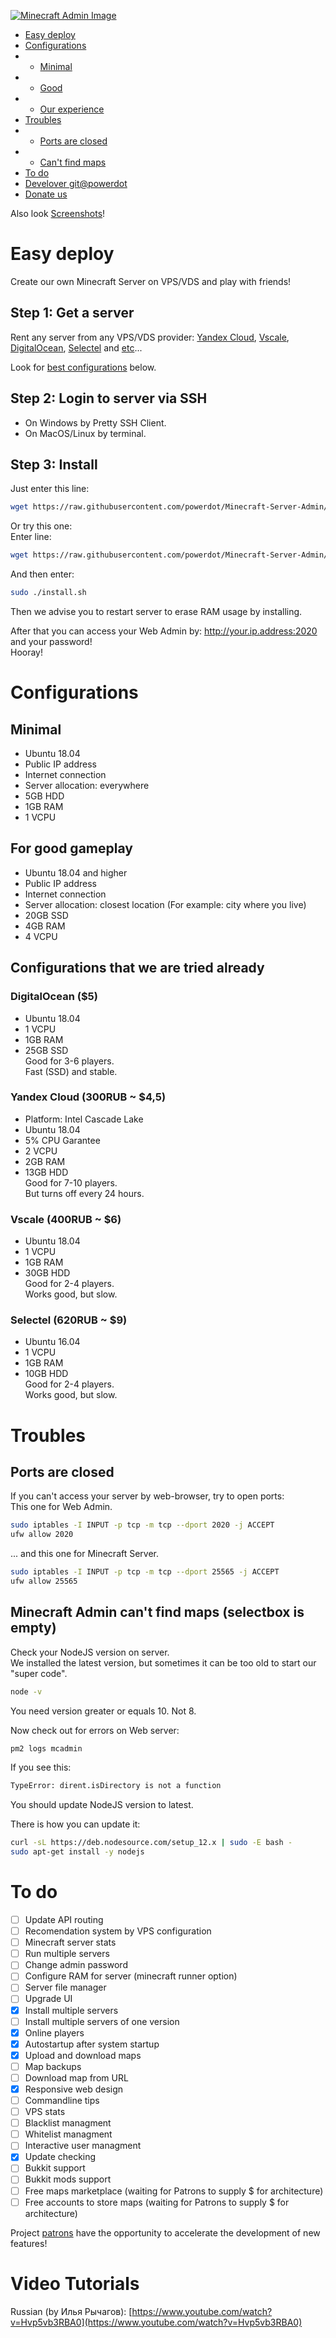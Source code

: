 [![Minecraft Admin Image](https://storage.yandexcloud.net/actid-storage/Minecraft-Server-Admin/mnjs.png?v2)](https://github.com/powerdot/Minecraft-Server-Admin)

* [Easy deploy](#easy-deploy)
* [Configurations](#configurations)
* * [Minimal](#minimal)
* * [Good](#for-good-gameplay)
* * [Our experience](#configurations-that-we-are-tried-already)
* [Troubles](#troubles)
* * [Ports are closed](#ports-are-closed)
* * [Can't find maps](#minecraft-admin-cant-find-maps-selectbox-is-empty)
* [To do](#to-do)
* [Develover git@powerdot](https://github.com/powerdot/)
* [Donate us](https://patreon.com/minecraft_admin)  

Also look [Screenshots](https://github.com/powerdot/Minecraft-Server-Admin/blob/master/SCREENSHOTS.md)!

# Easy deploy

Create our own Minecraft Server on VPS/VDS and play with friends!

## Step 1: Get a server
Rent any server from any VPS/VDS provider: [Yandex Cloud](https://cloud.yandex.ru/), [Vscale](https://vscale.io/), [DigitalOcean](https://www.digitalocean.com/), [Selectel](https://selectel.ru/) and [etc](https://www.techradar.com/news/best-vps-hosting)...

Look for [best configurations](#for-good-gameplay) below.

## Step 2: Login to server via SSH
* On Windows by Pretty SSH Client.
* On MacOS/Linux by terminal.

## Step 3: Install

Just enter this line:
```bash
wget https://raw.githubusercontent.com/powerdot/Minecraft-Server-Admin/master/install.sh && chmod +x install.sh && ./install.sh
```

Or try this one:  
Enter line:
```bash
wget https://raw.githubusercontent.com/powerdot/Minecraft-Server-Admin/master/install.sh && chmod +x install.sh
```
And then enter:
```bash
sudo ./install.sh
```

Then we advise you to restart server to erase RAM usage by installing.  

After that you can access your Web Admin by: http://your.ip.address:2020 and your password!  
Hooray!

# Configurations

## Minimal
* Ubuntu 18.04
* Public IP address
* Internet connection
* Server allocation: everywhere
* 5GB HDD
* 1GB RAM
* 1 VCPU

## For good gameplay
* Ubuntu 18.04 and higher
* Public IP address
* Internet connection
* Server allocation: closest location (For example: city where you live)
* 20GB SSD
* 4GB RAM
* 4 VCPU

## Configurations that we are tried already

### DigitalOcean ($5)
* Ubuntu 18.04
* 1 VCPU
* 1GB RAM
* 25GB SSD  
Good for 3-6 players.  
Fast (SSD) and stable.

### Yandex Cloud (300RUB ~ $4,5)
* Platform: Intel Cascade Lake
* Ubuntu 18.04
* 5% CPU Garantee
* 2 VCPU
* 2GB RAM
* 13GB HDD  
Good for 7-10 players.  
But turns off every 24 hours.

### Vscale (400RUB ~ $6)
* Ubuntu 18.04
* 1 VCPU
* 1GB RAM
* 30GB HDD  
Good for 2-4 players.  
Works good, but slow.

### Selectel (620RUB ~ $9)
* Ubuntu 16.04
* 1 VCPU
* 1GB RAM
* 10GB HDD  
Good for 2-4 players.  
Works good, but slow.

# Troubles

## Ports are closed
If you can't access your server by web-browser, try to open ports:  
This one for Web Admin.
```bash
sudo iptables -I INPUT -p tcp -m tcp --dport 2020 -j ACCEPT
ufw allow 2020
```
... and this one for Minecraft Server.
```bash
sudo iptables -I INPUT -p tcp -m tcp --dport 25565 -j ACCEPT
ufw allow 25565
```

## Minecraft Admin can't find maps (selectbox is empty)
Check your NodeJS version on server.  
We installed the latest version, but sometimes it can be too old to start our "super code".  
```bash
node -v
```
You need version greater or equals 10. Not 8.

Now check out for errors on Web server:
```bash
pm2 logs mcadmin
```
If you see this:
```bash
TypeError: dirent.isDirectory is not a function
```
You should update NodeJS version to latest.  

There is how you can update it:
```bash
curl -sL https://deb.nodesource.com/setup_12.x | sudo -E bash -
sudo apt-get install -y nodejs
```

# To do
- [ ] Update API routing
- [ ] Recomendation system by VPS configuration
- [ ] Minecraft server stats
- [ ] Run multiple servers
- [ ] Change admin password
- [ ] Configure RAM for server (minecraft runner option)
- [ ] Server file manager
- [ ] Upgrade UI
- [x] Install multiple servers
- [ ] Install multiple servers of one version
- [x] Online players
- [x] Autostartup after system startup
- [x] Upload and download maps
- [ ] Map backups
- [ ] Download map from URL
- [x] Responsive web design
- [ ] Commandline tips
- [ ] VPS stats
- [ ] Blacklist managment
- [ ] Whitelist managment
- [ ] Interactive user managment
- [x] Update checking
- [ ] Bukkit support
- [ ] Bukkit mods support
- [ ] Free maps marketplace (waiting for Patrons to supply $ for architecture)
- [ ] Free accounts to store maps (waiting for Patrons to supply $ for architecture)

Project [patrons](https://www.patreon.com/minecraft_admin) have the opportunity to accelerate the development of new features!  

# Video Tutorials

Russian (by Илья Рычагов): [https://www.youtube.com/watch?v=Hvp5vb3RBA0](https://www.youtube.com/watch?v=Hvp5vb3RBA0)